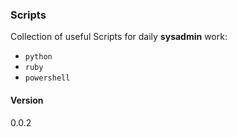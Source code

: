 ### Scripts

Collection of useful Scripts for daily **sysadmin** work:

* `python`
* `ruby`
* `powershell`

#### Version
0.0.2
